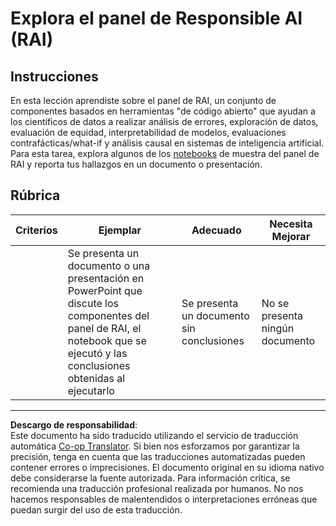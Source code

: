 <!--
CO_OP_TRANSLATOR_METADATA:
{
  "original_hash": "91c6a180ef08e20cc15acfd2d6d6e164",
  "translation_date": "2025-09-03T23:25:29+00:00",
  "source_file": "9-Real-World/2-Debugging-ML-Models/assignment.md",
  "language_code": "es"
}
-->
# Explora el panel de Responsible AI (RAI)

## Instrucciones

En esta lección aprendiste sobre el panel de RAI, un conjunto de componentes basados en herramientas "de código abierto" que ayudan a los científicos de datos a realizar análisis de errores, exploración de datos, evaluación de equidad, interpretabilidad de modelos, evaluaciones contrafácticas/what-if y análisis causal en sistemas de inteligencia artificial. Para esta tarea, explora algunos de los [notebooks](https://github.com/Azure/RAI-vNext-Preview/tree/main/examples/notebooks) de muestra del panel de RAI y reporta tus hallazgos en un documento o presentación.

## Rúbrica

| Criterios | Ejemplar | Adecuado | Necesita Mejorar |
| --------- | -------- | -------- | ---------------- |
|           | Se presenta un documento o una presentación en PowerPoint que discute los componentes del panel de RAI, el notebook que se ejecutó y las conclusiones obtenidas al ejecutarlo | Se presenta un documento sin conclusiones | No se presenta ningún documento |

---

**Descargo de responsabilidad**:  
Este documento ha sido traducido utilizando el servicio de traducción automática [Co-op Translator](https://github.com/Azure/co-op-translator). Si bien nos esforzamos por garantizar la precisión, tenga en cuenta que las traducciones automatizadas pueden contener errores o imprecisiones. El documento original en su idioma nativo debe considerarse la fuente autorizada. Para información crítica, se recomienda una traducción profesional realizada por humanos. No nos hacemos responsables de malentendidos o interpretaciones erróneas que puedan surgir del uso de esta traducción.